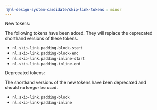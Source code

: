 ```yaml
---
'@nl-design-system-candidate/skip-link-tokens': minor
---
```


New tokens:

The following tokens have been added. They will replace the deprecated shorthand versions of these tokens.

- `nl.skip-link.padding-block-start`
- `nl.skip-link.padding-block-end`
- `nl.skip-link.padding-inline-start`
- `nl-skip-link.padding-inline-end`

Deprecated tokens:

The shorthand versions of the new tokens have been deprecated and should no longer be used.

- `nl.skip-link.padding-block`
- `nl.skip-link-padding-inline`
